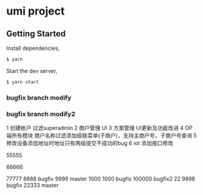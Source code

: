# umi project

## Getting Started

Install dependencies,

```bash
$ yarn
```

Start the dev server,

```bash
$ yarn start
```
### bugfix branch modify
### bugfix branch modify2

1 创建帐户 过滤superadmin
2 商户管理 UI
3 方案管理 UI更新及功能改进
4 OP端所有模块 商户名称过滤添加级联菜单(子商户)，支持主商户号，子商户号查询
5 修改设备添加地址时地址只有两级提交不成功的bug
6 iot 添加接口修改

55555

66666

77777
8888 bugfix
9999 master
1000 
1000 bugfix
100000 bugfix2
22
9898 bugfix
22333 master